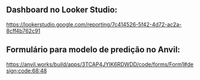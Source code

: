 ## Dashboard no Looker Studio:  
https://lookerstudio.google.com/reporting/7c414526-5f42-4d72-ac2a-8cff4b762c91  


## Formulário para modelo de predição no Anvil:  
https://anvil.works/build/apps/3TCAP4JYIK6RDWDD/code/forms/Form1#design;code:68:48 
